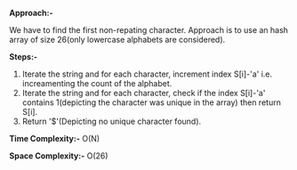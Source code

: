 **Approach:-**

We have to find the first non-repating character.
Approach is to use an hash array of size 26(only lowercase alphabets are considered).

**Steps:-**
1. Iterate the string and for each character, increment index S[i]-'a' i.e. increamenting the count of the alphabet.
2. Iterate the string and for each character, check if the index S[i]-'a' contains 1(depicting the character was unique in the array) then return S[i].
3. Return '$'(Depicting no unique character found).

**Time Complexity:-** O(N)

**Space Complexity:-** O(26)